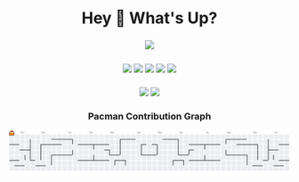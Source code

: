 <h1 align="center">Hey 👋 What's Up?</h1>

###

<div align="center">
  <img src="https://skillicons.dev/icons?i=ts,nextjs,tailwind,storybook,graphql,go,rust,nestjs,py,aws" height="60" />
</div>

###

<div align="center">
  <img src="https://img.shields.io/static/v1?message=LinkedIn&logo=linkedin&label=&color=0077B5&logoColor=white&style=for-the-badge" height="25" />
  <img src="https://img.shields.io/static/v1?message=Twitter&logo=twitter&label=&color=1DA1F2&logoColor=white&style=for-the-badge" height="25" />
  <img src="https://img.shields.io/static/v1?message=Discord&logo=discord&label=&color=7289DA&logoColor=white&style=for-the-badge" height="25" />
  <img src="https://img.shields.io/static/v1?message=Twitch&logo=twitch&label=&color=9146FF&logoColor=white&style=for-the-badge" height="25" />
  <img src="https://img.shields.io/static/v1?message=dev.to&logo=dev.to&label=&color=0A0A0A&logoColor=white&style=for-the-badge" height="25" />
</div>

###

<div align="center">
  <img src="https://streak-stats.demolab.com?user=sakshamup-07&locale=en&mode=daily&theme=dracula&hide_border=false&border_radius=5" height="150" />
  <img src="https://github-profile-trophy.vercel.app?username=sakshamup-07&theme=dracula&column=-1&row=1&margin-w=8&margin-h=8&no-bg=false&no-frame=false" height="150" />
</div>

###

<h3 align="center">Pacman Contribution Graph</h3>

<picture>
  <source media="(prefers-color-scheme: dark)" srcset="https://raw.githubusercontent.com/sakshamup-07/sakshamup-07/output/pacman-contribution-graph-dark.svg">
  <source media="(prefers-color-scheme: light)" srcset="https://raw.githubusercontent.com/sakshamup-07/sakshamup-07/output/pacman-contribution-graph.svg">
  <img alt="pacman contribution graph" src="https://raw.githubusercontent.com/sakshamup-07/sakshamup-07/output/pacman-contribution-graph.svg">
</picture>
